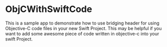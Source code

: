 ObjCWithSwiftCode
=================

This is a sample app to demonstrate how to use bridging header for using Objective-C code files in your new Swift Project. This may be helpful if you want to add some awesome piece of code written in objective-c into your swift Project.
 
